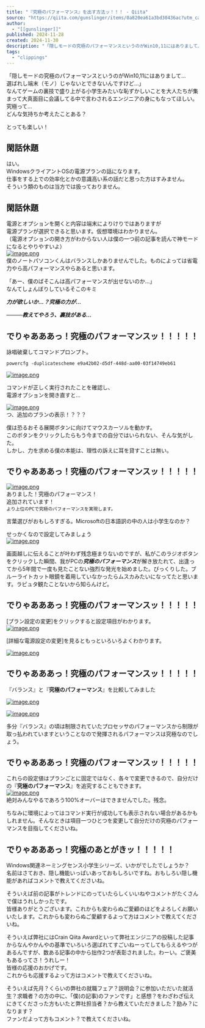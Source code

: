 ```yaml
---
title: "『究極のパフォーマンス』を出す方法ッ！！！ - Qiita"
source: "https://qiita.com/gunslinger/items/0a820ea61a3bd30436ac?utm_campaign=popular_items&utm_medium=feed&utm_source=popular_items"
author:
  - "[[gunslinger]]"
published: 2024-11-28
created: 2024-11-30
description: "「隠しモードの究極のパフォーマンスというのがWin10,11にはありまして…選ばれし端末（モノ）じゃないとできないんですけど…」なんてゲームの裏技で盛り上がる小学生みたいな恥ずかしいことを大人た…"
tags:
  - "clippings"
---
```

「隠しモードの究極のパフォーマンスというのがWin10,11にはありまして…  
選ばれし端末（モノ）じゃないとできないんですけど…」  
なんてゲームの裏技で盛り上がる小学生みたいな恥ずかしいことを大人たちが集まって大真面目に会議してる中で言わされるエンジニアの身にもなってほしい。  
究極って…  
どんな気持ちか考えたことある？

とっても楽しい！

## 閑話休題

はい。  
WindowsクライアントOSの電源プランの話になります。  
仕事をする上での効率化とかの意識高い系の話だと思った方はすみません。  
そういう類のものは当方では扱っておりません。

## 閑話休題

電源とオプションを開くと内容は端末によりけりではありますが  
電源プランが選択できると思います。仮想環境はわかりません。  
（電源オプションの開き方がわからない人は僕の一つ前の記事を読んで神モードになるとやりやすいよ）  
[![image.png](https://qiita-user-contents.imgix.net/https%3A%2F%2Fqiita-image-store.s3.ap-northeast-1.amazonaws.com%2F0%2F3835749%2F40f15b05-f177-9ea4-76c3-981212132b23.png?ixlib=rb-4.0.0&auto=format&gif-q=60&q=75&s=aa8650f83fa68b4e214563f30d52c2c0)](https://qiita-user-contents.imgix.net/https%3A%2F%2Fqiita-image-store.s3.ap-northeast-1.amazonaws.com%2F0%2F3835749%2F40f15b05-f177-9ea4-76c3-981212132b23.png?ixlib=rb-4.0.0&auto=format&gif-q=60&q=75&s=aa8650f83fa68b4e214563f30d52c2c0)  
僕のノートパソコンくんはバランスしかありませんでした。ものによっては省電力やら高パフォーマンスやらあると思います。

「あー、僕のぱそこんは高パフォーマンスが出せないのか…」  
なんてしょんぼりしているそこのキミ

***力が欲しいか…？究極の力が…***

―――***教えてやろう、裏技がある…***

## でりゃあああっ！究極のパフォーマンスッ！！！！！

詠唱破棄してコマンドプロンプト。

```
powercfg -duplicatescheme e9a42b02-d5df-448d-aa00-03f14749eb61    
```

[![image.png](https://qiita-user-contents.imgix.net/https%3A%2F%2Fqiita-image-store.s3.ap-northeast-1.amazonaws.com%2F0%2F3835749%2F5acc3e77-2db3-0282-86bc-c4ad70f47ef4.png?ixlib=rb-4.0.0&auto=format&gif-q=60&q=75&s=dd8d26cbd34ad9e817f3735810e42dec)](https://qiita-user-contents.imgix.net/https%3A%2F%2Fqiita-image-store.s3.ap-northeast-1.amazonaws.com%2F0%2F3835749%2F5acc3e77-2db3-0282-86bc-c4ad70f47ef4.png?ixlib=rb-4.0.0&auto=format&gif-q=60&q=75&s=dd8d26cbd34ad9e817f3735810e42dec)

コマンドが正しく実行されたことを確認し、  
電源オプションを開き直すと…

[![image.png](https://qiita-user-contents.imgix.net/https%3A%2F%2Fqiita-image-store.s3.ap-northeast-1.amazonaws.com%2F0%2F3835749%2F1e0d122a-81da-c92f-af91-84903c49a2af.png?ixlib=rb-4.0.0&auto=format&gif-q=60&q=75&s=d17e5f44ba8d1f056d87e83b5b800940)](https://qiita-user-contents.imgix.net/https%3A%2F%2Fqiita-image-store.s3.ap-northeast-1.amazonaws.com%2F0%2F3835749%2F1e0d122a-81da-c92f-af91-84903c49a2af.png?ixlib=rb-4.0.0&auto=format&gif-q=60&q=75&s=d17e5f44ba8d1f056d87e83b5b800940)  
つ、追加のプランの表示！？？？

僕は恐るおそる展開ボタンに向けてマウスカーソルを動かす。  
このボタンをクリックしたらもう今までの自分ではいられない、そんな気がした。  
しかし、力を求める僕の本能は、理性の訴えに耳を貸すことは無い。

## でりゃあああっ！究極のパフォーマンスッ！！！！！

[![image.png](https://qiita-user-contents.imgix.net/https%3A%2F%2Fqiita-image-store.s3.ap-northeast-1.amazonaws.com%2F0%2F3835749%2Fb6f36733-febc-a52f-faed-fbaf346ee101.png?ixlib=rb-4.0.0&auto=format&gif-q=60&q=75&s=351dd2c33883989faa8513410356ed71)](https://qiita-user-contents.imgix.net/https%3A%2F%2Fqiita-image-store.s3.ap-northeast-1.amazonaws.com%2F0%2F3835749%2Fb6f36733-febc-a52f-faed-fbaf346ee101.png?ixlib=rb-4.0.0&auto=format&gif-q=60&q=75&s=351dd2c33883989faa8513410356ed71)  
ありました！究極のパフォーマンス！  
追加されています！  
`より上位のPCで究極のパフォーマンスを実現します。`

言葉選びがおもしろすぎる。Microsoftの日本語訳の中の人は小学生なのか？

せっかくなので設定してみましょう  
[![image.png](https://qiita-user-contents.imgix.net/https%3A%2F%2Fqiita-image-store.s3.ap-northeast-1.amazonaws.com%2F0%2F3835749%2F774f6ca2-e028-3ee0-d4c8-32494193c9ea.png?ixlib=rb-4.0.0&auto=format&gif-q=60&q=75&s=99f63d25d56b328614529ea4d8808914)](https://qiita-user-contents.imgix.net/https%3A%2F%2Fqiita-image-store.s3.ap-northeast-1.amazonaws.com%2F0%2F3835749%2F774f6ca2-e028-3ee0-d4c8-32494193c9ea.png?ixlib=rb-4.0.0&auto=format&gif-q=60&q=75&s=99f63d25d56b328614529ea4d8808914)

画面越しに伝えることが叶わず残念極まりないのですが、私がこのラジオボタンをクリックした瞬間、我がPCの***究極のパフォーマンス***が解き放たれて、出逢ってから5年間で一度も見たことない強烈な発光を始めました。びっくりした。ブルーライトカット眼鏡を着用していなかったらムスカみたいになってたと思います。ラピュタ観たことないから知らんけど。

## でりゃあああっ！究極のパフォーマンスッ！！！！！

\[プラン設定の変更\]をクリックすると設定項目がわかります。  
[![image.png](https://qiita-user-contents.imgix.net/https%3A%2F%2Fqiita-image-store.s3.ap-northeast-1.amazonaws.com%2F0%2F3835749%2F63aefde7-feae-acdf-e849-135370ed2f4d.png?ixlib=rb-4.0.0&auto=format&gif-q=60&q=75&s=365bdaad56c32d7fcf26ac66f71599b0)](https://qiita-user-contents.imgix.net/https%3A%2F%2Fqiita-image-store.s3.ap-northeast-1.amazonaws.com%2F0%2F3835749%2F63aefde7-feae-acdf-e849-135370ed2f4d.png?ixlib=rb-4.0.0&auto=format&gif-q=60&q=75&s=365bdaad56c32d7fcf26ac66f71599b0)

\[詳細な電源設定の変更\]を見るともっといろいろよくわかります。

[![image.png](https://qiita-user-contents.imgix.net/https%3A%2F%2Fqiita-image-store.s3.ap-northeast-1.amazonaws.com%2F0%2F3835749%2F45ad56e7-2fda-5938-83d5-7cb5ac7ab528.png?ixlib=rb-4.0.0&auto=format&gif-q=60&q=75&s=6091e8c5ead4ba62e7ad96f0bd68f9c9)](https://qiita-user-contents.imgix.net/https%3A%2F%2Fqiita-image-store.s3.ap-northeast-1.amazonaws.com%2F0%2F3835749%2F45ad56e7-2fda-5938-83d5-7cb5ac7ab528.png?ixlib=rb-4.0.0&auto=format&gif-q=60&q=75&s=6091e8c5ead4ba62e7ad96f0bd68f9c9)

## でりゃあああっ！究極のパフォーマンスッ！！！！！

『バランス』と『**究極のパフォーマンス**』を比較してみました

[![image.png](https://qiita-user-contents.imgix.net/https%3A%2F%2Fqiita-image-store.s3.ap-northeast-1.amazonaws.com%2F0%2F3835749%2F07a5b1ee-ac27-669f-e4fc-a3a4a563d6f3.png?ixlib=rb-4.0.0&auto=format&gif-q=60&q=75&s=3e3b6998ef97176a138cca5f04958557)](https://qiita-user-contents.imgix.net/https%3A%2F%2Fqiita-image-store.s3.ap-northeast-1.amazonaws.com%2F0%2F3835749%2F07a5b1ee-ac27-669f-e4fc-a3a4a563d6f3.png?ixlib=rb-4.0.0&auto=format&gif-q=60&q=75&s=3e3b6998ef97176a138cca5f04958557)

[![image.png](https://qiita-user-contents.imgix.net/https%3A%2F%2Fqiita-image-store.s3.ap-northeast-1.amazonaws.com%2F0%2F3835749%2Fbdaba9c6-1862-9ac5-a642-0d108a7baf40.png?ixlib=rb-4.0.0&auto=format&gif-q=60&q=75&s=0d19a992ef25f7670d6eaeb7e0872ee9)](https://qiita-user-contents.imgix.net/https%3A%2F%2Fqiita-image-store.s3.ap-northeast-1.amazonaws.com%2F0%2F3835749%2Fbdaba9c6-1862-9ac5-a642-0d108a7baf40.png?ixlib=rb-4.0.0&auto=format&gif-q=60&q=75&s=0d19a992ef25f7670d6eaeb7e0872ee9)

多分『バランス』の頃は制限されていたプロセッサのパフォーマンスから制限が取っ払われていますということなので発揮されるパフォーマンスは究極なのでしょう。

## でりゃあああっ！究極のパフォーマンスッ！！！！！

これらの設定値はプランごとに固定ではなく、各々で変更できるので、自分だけの『**究極のパフォーマンス**』を追究することもできます。  
[![image.png](https://qiita-user-contents.imgix.net/https%3A%2F%2Fqiita-image-store.s3.ap-northeast-1.amazonaws.com%2F0%2F3835749%2F68b5af0a-1806-c46a-ae49-91e49c2854ab.png?ixlib=rb-4.0.0&auto=format&gif-q=60&q=75&s=a0e8e53f5881ebc1e8dd263f212382b6)](https://qiita-user-contents.imgix.net/https%3A%2F%2Fqiita-image-store.s3.ap-northeast-1.amazonaws.com%2F0%2F3835749%2F68b5af0a-1806-c46a-ae49-91e49c2854ab.png?ixlib=rb-4.0.0&auto=format&gif-q=60&q=75&s=a0e8e53f5881ebc1e8dd263f212382b6)  
絶対みんなやるであろう100%オーバーはできませんでした。残念。

ちなみに環境によってはコマンド実行が成功しても表示されない場合があるかもしれません。そんなときは項目一つひとつを変更して自分だけの究極のパフォーマンスを目指してくださいね。

## でりゃあああっ！究極のあとがきッ！！！！！

Windows関連ネーミングセンス小学生シリーズ、いかがでしたでしょうか？  
名前はさておき、隠し機能いっぱいあっておもしろいですね。おもしろい隠し機能があればコメントで教えてくださいね。

そういえば前の記事がトレンドにのっていたらしくいいねやコメントがたくさんで僕はうれしかったです。  
皆様ありがとうございます。これからも変わらぬご愛顧のほどをよろしくお願いいたします。これからも変わらぬご愛顧するよって方はコメントで教えてくださいね。

そういえば弊社にはCrain Qiita Awardといって弊社エンジニアの投稿した記事からなんやかんやの基準でいろいろ選ばれてすごいねーってしてもらえるやつがあるんですが、数ある記事の中から拙作2つが表彰されました。わーい。ご褒美もあるってさ！うれしー！  
皆様の応援のおかげです。  
これからも応援するよって方はコメントで教えてくださいね。

そういえば先月？くらいの弊社の就職フェア？説明会？に参加いただいた就活生？求職者？の方の中に、「僕(の記事)のファンです」と感想？をわざわざ伝えにきてくださった方もいたと弊社担当者？から教えていただきました？励み？になります？  
ファンだよって方もコメント？で教えてくださいね。